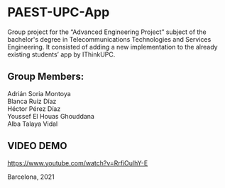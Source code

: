 # PAEST-UPC-App
 
 Group project for the “Advanced Engineering Project” subject of the bachelor's degree in Telecommunications Technologies and Services Engineering.
It consisted of adding a new implementation to the already existing students’ app by IThinkUPC.

## Group Members:
Adrián Soria Montoya \
Blanca Ruiz Díaz\
Héctor Pérez Díaz\
Youssef El Houas Ghouddana\
Alba Talaya Vidal


## VIDEO DEMO

https://www.youtube.com/watch?v=RrfiOulhY-E

Barcelona, 2021
